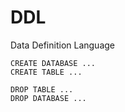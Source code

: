 # DDL 

Data Definition Language

```
CREATE DATABASE ...
CREATE TABLE ...

DROP TABLE ...
DROP DATABASE ...
```
